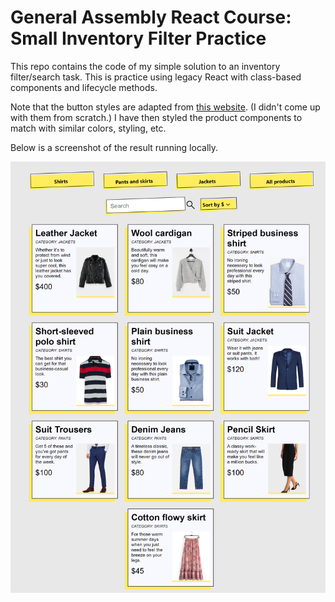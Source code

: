 # General Assembly React Course: Small Inventory Filter Practice

This repo contains the code of my simple solution to an inventory filter/search task. This is practice using legacy React with class-based components and lifecycle methods.

Note that the button styles are adapted from [this website](https://getcssscan.com/css-buttons-examples). (I didn't come up with them from scratch.) I have then styled the product components to match with similar colors, styling, etc.

Below is a screenshot of the result running locally.

<img alt="illustrative screenshot of the code running locally" src="https://github.com/1jds/ga-small-inventory-filter-practice/blob/main/product-search-illustrative-screenshot.png">